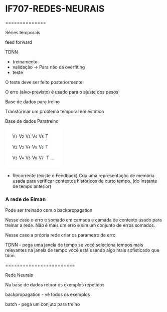 # IF707-REDES-NEURAIS



==============


Séries temporais

feed forward 

TDNN
  
  - treinamento 
  - validação -> Para não dá overfiting
  - teste
  
  O teste deve ser feito posteriormente
  
  O erro (alvo-previsto) é usado para o ajuste dos pesos
  
  Base de dados para treino
  
  Transformar um problema temporal em estático

Base de dados Paratreino

<img src="dataT.jpg">

- Recorrente (existe o Feedback)
Cria uma representação de memória usada para verificar contextos históricos de curto tempo. (do instante de tempo anterior)

### A rede de Elman

Pode ser treinado com o backpropagation

Nesse caso o erro é somado em camada e camada de contexto usado para treinar a rede. Não é mais um erro e sim um conjunto de erros somados.

Nesse caso a própria rede criar os parametro de erro.

TDNN - pega uma janela de tempo se você seleciona tempos mais relevantes na janela de tempo você está usando algo mais sofisticado que tdnn.

========================

Rede Neurais

Na base de dados retirar os exemplos repetidos


backpropagation - vê todos os exemplos

batch - pega um conjuto para treino

